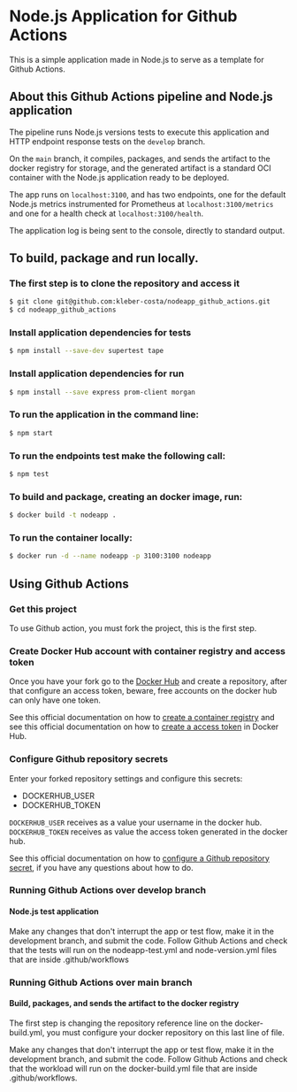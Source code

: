 # Node.js Application for Github Actions

This is a simple application made in Node.js to serve as a template for Github Actions.

## About this Github Actions pipeline and Node.js application

The pipeline runs Node.js versions tests to execute this application and HTTP endpoint response tests on the ```develop``` branch.

On the ```main``` branch, it compiles, packages, and sends the artifact to the docker registry for storage, and the generated artifact is a standard OCI container with the Node.js application ready to be deployed.

The app runs on ```localhost:3100```, and has two endpoints, one for the default Node.js metrics instrumented for Prometheus at ```localhost:3100/metrics``` and one for a health check at ```localhost:3100/health```. 

The application log is being sent to the console, directly to standard output.

## To build, package and run locally.

### The first step is to clone the repository and access it
```bash
$ git clone git@github.com:kleber-costa/nodeapp_github_actions.git
$ cd nodeapp_github_actions
```

### Install application dependencies for tests
```bash
$ npm install --save-dev supertest tape
```

### Install application dependencies for run
```bash
$ npm install --save express prom-client morgan
```

### To run the application in the command line:
```bash
$ npm start
```
 
### To run the endpoints test make the following call:
```bash
$ npm test
```

### To build and package, creating an docker image, run:
```bash
$ docker build -t nodeapp .
```

### To run the container locally:
```bash
$ docker run -d --name nodeapp -p 3100:3100 nodeapp
```
## Using Github Actions

### Get this project

To use Github action, you must fork the project, this is the first step.

### Create Docker Hub account with container registry and access token

Once you have your fork go to the [Docker Hub](https://hub.docker.com) and create a repository, after that configure an access token, beware, free accounts on the docker hub can only have one token.

See this official documentation on how to [create a container registry](https://docs.docker.com/docker-hub) and see this official documentation on how to [create a access token](https://docs.docker.com/docker-hub/access-tokens) in Docker Hub.

### Configure Github repository secrets

Enter your forked repository settings and configure this secrets:

- DOCKERHUB_USER
- DOCKERHUB_TOKEN

```DOCKERHUB_USER``` receives as a value your username in the docker hub.
```DOCKERHUB_TOKEN``` receives as value the access token generated in the docker hub.

See this official documentation on how to [configure a Github repository secret](https://docs.github.com/en/actions/reference/encrypted-secrets), if you have any questions about how to do.

### Running Github Actions over develop branch

#### Node.js test application

Make any changes that don't interrupt the app or test flow, make it in the development branch, and submit the code.
Follow Github Actions and check that the tests will run on the nodeapp-test.yml and node-version.yml files that are inside .github/workflows

### Running Github Actions over main branch

#### Build, packages, and sends the artifact to the docker registry

The first step is changing the repository reference line on the docker-build.yml, you must configure your docker repository on this last line of file.

Make any changes that don't interrupt the app or test flow, make it in the development branch, and submit the code.
Follow Github Actions and check that the workload will run on the docker-build.yml file that are inside .github/workflows.
